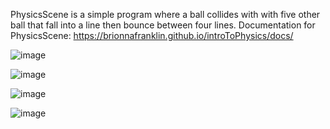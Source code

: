 PhysicsScene is a simple program where a ball collides with with five other ball that fall into a line then bounce between four lines.
Documentation for PhysicsScene:
https://brionnafranklin.github.io/introToPhysics/docs/

![image](https://user-images.githubusercontent.com/54289307/124168041-370e3a80-da6a-11eb-8fe1-9702107f1ffc.png)

![image](https://user-images.githubusercontent.com/54289307/124168179-6755d900-da6a-11eb-9bce-5e0ee21cf61c.png)

![image](https://user-images.githubusercontent.com/54289307/124168236-79377c00-da6a-11eb-8cec-45bf36eb0e50.png)

![image](https://user-images.githubusercontent.com/54289307/124168293-8fddd300-da6a-11eb-96ef-f4b59bbed7c2.png)
